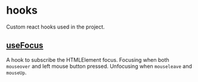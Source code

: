 # hooks

Custom react hooks used in the project.

## [useFocus](./useFocus.ts)

A hook to subscribe the HTMLElement focus. Focusing when both `mouseover` and left mouse button pressed. Unfocusing when `mouseleave` and `mouseUp`.
